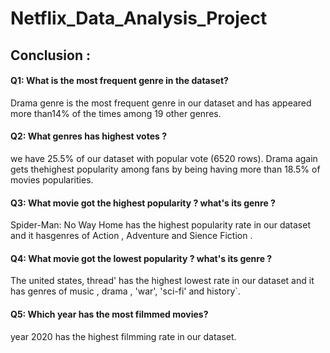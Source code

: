 # Netflix_Data_Analysis_Project
## Conclusion :

#### Q1: What is the most frequent  genre  in the dataset?
Drama  genre is the most frequent genre in our dataset and has appeared more than14% of the times among 19 other genres.

#### Q2: What  genres  has highest  votes ?
we have 25.5% of our dataset with popular vote (6520 rows).  Drama  again gets thehighest popularity among fans by being having more than 18.5% of movies popularities.

#### Q3: What movie got the highest  popularity ? what's its  genre ?
Spider-Man: No Way Home  has the highest popularity rate in our dataset and it hasgenres of  Action ,  Adventure  and  Sience Fiction .

#### Q4: What movie got the lowest  popularity ? what's its  genre ?
The united states, thread' has the highest lowest rate in our dataset and it has genres of music , drama , 'war', 'sci-fi' and history`.

#### Q5: Which year has the most filmmed movies?
year  2020  has the highest filmming rate in our dataset.
